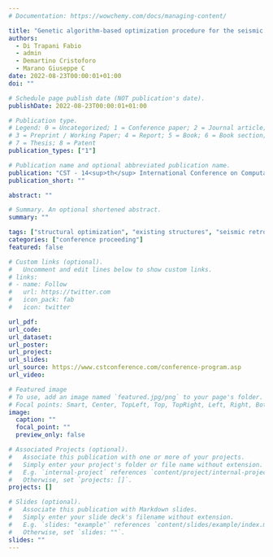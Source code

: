 ```yaml
---
# Documentation: https://wowchemy.com/docs/managing-content/

title: "Genetic algorithm-based optimization procedure for the seismic retrofitting of existing masonry structures"
authors:
  - Di Trapani Fabio
  - admin
  - Demartino Cristoforo
  - Marano Giuseppe C
date: 2022-08-23T00:00:01+01:00
doi: ""

# Schedule page publish date (NOT publication's date).
publishDate: 2022-08-23T00:00:01+01:00

# Publication type.
# Legend: 0 = Uncategorized; 1 = Conference paper; 2 = Journal article;
# 3 = Preprint / Working Paper; 4 = Report; 5 = Book; 6 = Book section;
# 7 = Thesis; 8 = Patent
publication_types: ["1"]

# Publication name and optional abbreviated publication name.
publication: "CST - 14<sup>th</sup> International Conference on Computational Structures Technology, 23<sup>rd</sup>-25<sup>th</sup> August 2022 | Montpellier (France)"
publication_short: ""

abstract: ""

# Summary. An optional shortened abstract.
summary: ""

tags: ["structural optimization", "existing structures", "seismic retrofitting", "genetic algorithms", "masonry structures", "CRM", "OpenSees", "non-linear static analyses"]
categories: ["conference proceeding"]
featured: false

# Custom links (optional).
#   Uncomment and edit lines below to show custom links.
# links:
# - name: Follow
#   url: https://twitter.com
#   icon_pack: fab
#   icon: twitter

url_pdf:
url_code:
url_dataset:
url_poster:
url_project:
url_slides:
url_source: https://www.cstconference.com/conference-program.asp
url_video:

# Featured image
# To use, add an image named `featured.jpg/png` to your page's folder. 
# Focal points: Smart, Center, TopLeft, Top, TopRight, Left, Right, BottomLeft, Bottom, BottomRight.
image:
  caption: ""
  focal_point: ""
  preview_only: false

# Associated Projects (optional).
#   Associate this publication with one or more of your projects.
#   Simply enter your project's folder or file name without extension.
#   E.g. `internal-project` references `content/project/internal-project/index.md`.
#   Otherwise, set `projects: []`.
projects: []

# Slides (optional).
#   Associate this publication with Markdown slides.
#   Simply enter your slide deck's filename without extension.
#   E.g. `slides: "example"` references `content/slides/example/index.md`.
#   Otherwise, set `slides: ""`.
slides: ""
---
```


